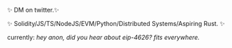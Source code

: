 ✨ DM on twitter.✨ 

✨ Solidity/JS/TS/NodeJS/EVM/Python/Distributed Systems/Aspiring Rust. ✨ 
          
currently: *hey anon, did you hear about eip-4626? fits everywhere.*

<!--
**shortdoom/shortdoom** is a ✨ _special_ ✨ repository because its `README.md` (this file) appears on your GitHub profile.

Here are some ideas to get you started:

- 🔭 I’m currently working on ...
- 🌱 I’m currently learning ...
- 👯 I’m looking to collaborate on ...
- 🤔 I’m looking for help with ...
- 💬 Ask me about ...
- 📫 How to reach me: ...
- 😄 Pronouns: ...
- ⚡ Fun fact: ...
-->
